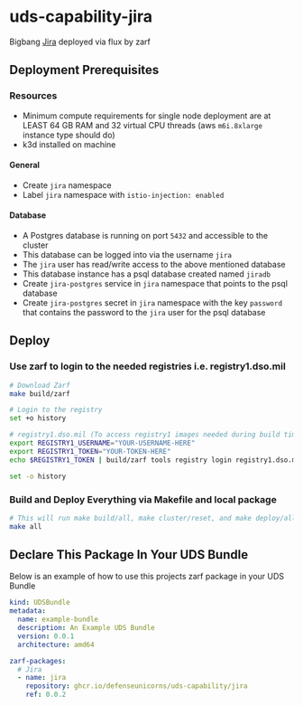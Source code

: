 # uds-capability-jira
Bigbang [Jira](https://repo1.dso.mil/big-bang/product/community/jira) deployed via flux by zarf

## Deployment Prerequisites

### Resources
- Minimum compute requirements for single node deployment are at LEAST 64 GB RAM and 32 virtual CPU threads (aws `m6i.8xlarge` instance type should do)
- k3d installed on machine

#### General

- Create `jira` namespace
- Label `jira` namespace with `istio-injection: enabled`

#### Database

- A Postgres database is running on port `5432` and accessible to the cluster
- This database can be logged into via the username `jira`
- The `jira` user has read/write access to the above mentioned database
- This database instance has a psql database created named `jiradb`
- Create `jira-postgres` service in `jira` namespace that points to the psql database
- Create `jira-postgres` secret in `jira` namespace with the key `password` that contains the password to the `jira` user for the psql database

## Deploy

### Use zarf to login to the needed registries i.e. registry1.dso.mil

```bash
# Download Zarf
make build/zarf

# Login to the registry
set +o history

# registry1.dso.mil (To access registry1 images needed during build time)
export REGISTRY1_USERNAME="YOUR-USERNAME-HERE"
export REGISTRY1_TOKEN="YOUR-TOKEN-HERE"
echo $REGISTRY1_TOKEN | build/zarf tools registry login registry1.dso.mil --username $REGISTRY1_USERNAME --password-stdin

set -o history
```

### Build and Deploy Everything via Makefile and local package

```bash
# This will run make build/all, make cluster/reset, and make deploy/all. Follow the breadcrumbs in the Makefile to see what and how its doing it.
make all
```

## Declare This Package In Your UDS Bundle
Below is an example of how to use this projects zarf package in your UDS Bundle

```yaml
kind: UDSBundle
metadata:
  name: example-bundle
  description: An Example UDS Bundle
  version: 0.0.1
  architecture: amd64

zarf-packages:
  # Jira
  - name: jira
    repository: ghcr.io/defenseunicorns/uds-capability/jira
    ref: 0.0.2
```